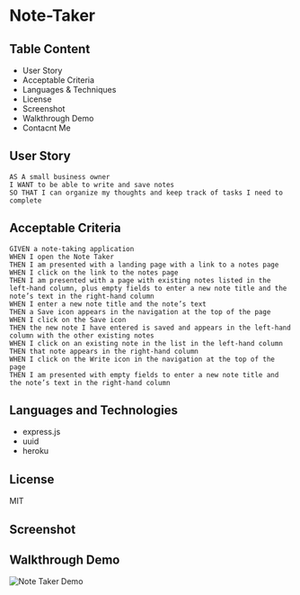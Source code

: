 # Note-Taker


## Table Content
* User Story
* Acceptable Criteria
* Languages & Techniques
* License
* Screenshot
* Walkthrough Demo
* Contacnt Me


## User Story
```
AS A small business owner
I WANT to be able to write and save notes
SO THAT I can organize my thoughts and keep track of tasks I need to complete
```


## Acceptable Criteria
```
GIVEN a note-taking application
WHEN I open the Note Taker
THEN I am presented with a landing page with a link to a notes page
WHEN I click on the link to the notes page
THEN I am presented with a page with existing notes listed in the left-hand column, plus empty fields to enter a new note title and the note’s text in the right-hand column
WHEN I enter a new note title and the note’s text
THEN a Save icon appears in the navigation at the top of the page
WHEN I click on the Save icon
THEN the new note I have entered is saved and appears in the left-hand column with the other existing notes
WHEN I click on an existing note in the list in the left-hand column
THEN that note appears in the right-hand column
WHEN I click on the Write icon in the navigation at the top of the page
THEN I am presented with empty fields to enter a new note title and the note’s text in the right-hand column
```


## Languages and Technologies
* express.js
* uuid
* heroku


## License
MIT

## Screenshot



## Walkthrough Demo
![Note Taker Demo](note-taker-demo.gif)